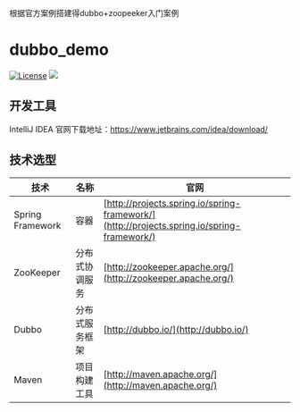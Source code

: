 根据官方案例搭建得dubbo+zoopeeker入门案例
# dubbo_demo
[![License](http://img.shields.io/badge/license-apache%202-brightgreen.svg)](https://github.com/ChinaXiaoMing/dubbo_demo/blob/master/LICENSE)
[![](https://img.shields.io/badge/Author-fuyuanming-orange.svg)](https://github.com/ChinaXiaoMing)

## 开发工具
IntelliJ IDEA 官网下载地址：https://www.jetbrains.com/idea/download/

## 技术选型
技术 | 名称 | 官网
----|------|----
Spring Framework | 容器  | [http://projects.spring.io/spring-framework/](http://projects.spring.io/spring-framework/)
ZooKeeper | 分布式协调服务  | [http://zookeeper.apache.org/](http://zookeeper.apache.org/)
Dubbo | 分布式服务框架  | [http://dubbo.io/](http://dubbo.io/)
Maven | 项目构建工具  | [http://maven.apache.org/](http://maven.apache.org/)
